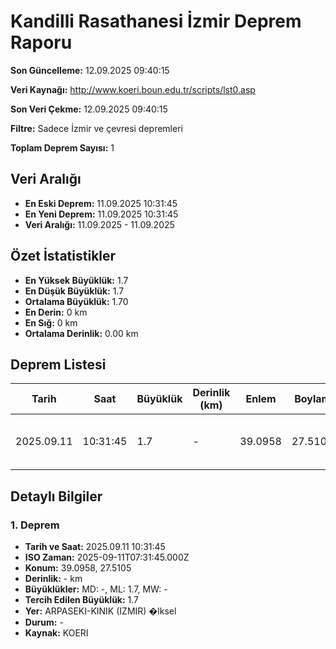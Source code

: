 # Kandilli Rasathanesi İzmir Deprem Raporu

**Son Güncelleme:** 12.09.2025 09:40:15

**Veri Kaynağı:** http://www.koeri.boun.edu.tr/scripts/lst0.asp

**Son Veri Çekme:** 12.09.2025 09:40:15

**Filtre:** Sadece İzmir ve çevresi depremleri

**Toplam Deprem Sayısı:** 1

## Veri Aralığı

- **En Eski Deprem:** 11.09.2025 10:31:45
- **En Yeni Deprem:** 11.09.2025 10:31:45
- **Veri Aralığı:** 11.09.2025 - 11.09.2025

## Özet İstatistikler

- **En Yüksek Büyüklük:** 1.7
- **En Düşük Büyüklük:** 1.7
- **Ortalama Büyüklük:** 1.70
- **En Derin:** 0 km
- **En Sığ:** 0 km
- **Ortalama Derinlik:** 0.00 km

## Deprem Listesi

| Tarih | Saat | Büyüklük | Derinlik (km) | Enlem | Boylam | Konum | Durum |
|-------|------|----------|---------------|-------|--------|-------|-------|
| 2025.09.11 | 10:31:45 | 1.7 | - | 39.0958 | 27.5105 | ARPASEKI-KINIK (IZMIR) �lksel | - |

## Detaylı Bilgiler

### 1. Deprem

- **Tarih ve Saat:** 2025.09.11 10:31:45
- **ISO Zaman:** 2025-09-11T07:31:45.000Z
- **Konum:** 39.0958, 27.5105
- **Derinlik:** - km
- **Büyüklükler:** MD: -, ML: 1.7, MW: -
- **Tercih Edilen Büyüklük:** 1.7
- **Yer:** ARPASEKI-KINIK (IZMIR) �lksel
- **Durum:** -
- **Kaynak:** KOERI

